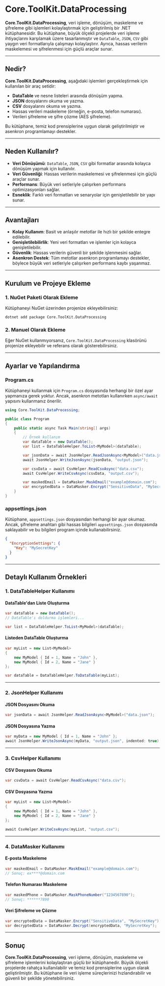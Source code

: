 ﻿# Core.ToolKit.DataProcessing

**Core.ToolKit.DataProcessing**, veri işleme, dönüşüm, maskeleme ve şifreleme gibi işlemleri kolaylaştırmak için geliştirilmiş bir .NET kütüphanesidir. Bu kütüphane, büyük ölçekli projelerde veri işleme ihtiyaçlarını karşılamak üzere tasarlanmıştır ve `DataTable`, `JSON`, `CSV` gibi yaygın veri formatlarıyla çalışmayı kolaylaştırır. Ayrıca, hassas verilerin maskelemesi ve şifrelenmesi için güçlü araçlar sunar.

---

## **Nedir?**

**Core.ToolKit.DataProcessing**, aşağıdaki işlemleri gerçekleştirmek için kullanılan bir araç setidir:

- **DataTable** ve nesne listeleri arasında dönüşüm yapma.
- **JSON** dosyalarını okuma ve yazma.
- **CSV** dosyalarını okuma ve yazma.
- Hassas verileri maskeleme (örneğin, e-posta, telefon numarası).
- Verileri şifreleme ve şifre çözme (AES şifreleme).

Bu kütüphane, temiz kod prensiplerine uygun olarak geliştirilmiştir ve asenkron programlamayı destekler.

---

## **Neden Kullanılır?**

- **Veri Dönüşümü**: `DataTable`, `JSON`, `CSV` gibi formatlar arasında kolayca dönüşüm yapmak için kullanılır.
- **Veri Güvenliği**: Hassas verilerin maskelemesi ve şifrelenmesi için güçlü araçlar sunar.
- **Performans**: Büyük veri setleriyle çalışırken performans optimizasyonları sağlar.
- **Esneklik**: Farklı veri formatları ve senaryolar için genişletilebilir bir yapı sunar.

---

## **Avantajları**

- **Kolay Kullanım**: Basit ve anlaşılır metotlar ile hızlı bir şekilde entegre edilebilir.
- **Genişletilebilirlik**: Yeni veri formatları ve işlemler için kolayca genişletilebilir.
- **Güvenlik**: Hassas verilerin güvenli bir şekilde işlenmesini sağlar.
- **Asenkron Destek**: Tüm metotlar asenkron programlamayı destekler, böylece büyük veri setleriyle çalışırken performans kaybı yaşanmaz.

---

## **Kurulum ve Projeye Ekleme**

### 1. **NuGet Paketi Olarak Ekleme**
Kütüphaneyi NuGet üzerinden projenize ekleyebilirsiniz:

```bash
dotnet add package Core.ToolKit.DataProcessing
```

### 2. **Manuel Olarak Ekleme**
Eğer NuGet kullanmıyorsanız, `Core.ToolKit.DataProcessing` klasörünü projenize ekleyebilir ve referans olarak gösterebilirsiniz.

---

## **Ayarlar ve Yapılandırma**

### **Program.cs**
Kütüphaneyi kullanmak için `Program.cs` dosyasında herhangi bir özel ayar yapmanıza gerek yoktur. Ancak, asenkron metotları kullanırken `async/await` yapısını kullanmanız önerilir.

```csharp
using Core.ToolKit.DataProcessing;

public class Program
{
    public static async Task Main(string[] args)
    {
        // Örnek kullanım
        var dataTable = new DataTable();
        var list = DataTableHelper.ToList<MyModel>(dataTable);

        var jsonData = await JsonHelper.ReadJsonAsync<MyModel>("data.json");
        await JsonHelper.WriteJsonAsync(jsonData, "output.json");

        var csvData = await CsvHelper.ReadCsvAsync("data.csv");
        await CsvHelper.WriteCsvAsync(csvData, "output.csv");

        var maskedEmail = DataMasker.MaskEmail("example@domain.com");
        var encryptedData = DataMasker.Encrypt("SensitiveData", "MySecretKey");
    }
}
```

### **appsettings.json**
Kütüphane, `appsettings.json` dosyasından herhangi bir ayar okumaz. Ancak, şifreleme anahtarı gibi hassas bilgileri `appsettings.json` dosyasında saklayabilir ve bu bilgileri program içinde kullanabilirsiniz.

```json
{
  "EncryptionSettings": {
    "Key": "MySecretKey"
  }
}
```

---

## **Detaylı Kullanım Örnekleri**

### 1. **DataTableHelper Kullanımı**

#### **DataTable'dan Liste Oluşturma**
```csharp
var dataTable = new DataTable();
// DataTable'ı doldurma işlemleri...

var list = DataTableHelper.ToList<MyModel>(dataTable);
```

#### **Listeden DataTable Oluşturma**
```csharp
var myList = new List<MyModel>
{
    new MyModel { Id = 1, Name = "John" },
    new MyModel { Id = 2, Name = "Jane" }
};

var dataTable = DataTableHelper.ToDataTable(myList);
```

---

### 2. **JsonHelper Kullanımı**

#### **JSON Dosyasını Okuma**
```csharp
var jsonData = await JsonHelper.ReadJsonAsync<MyModel>("data.json");
```

#### **JSON Dosyasına Yazma**
```csharp
var myData = new MyModel { Id = 1, Name = "John" };
await JsonHelper.WriteJsonAsync(myData, "output.json", indented: true);
```

---

### 3. **CsvHelper Kullanımı**

#### **CSV Dosyasını Okuma**
```csharp
var csvData = await CsvHelper.ReadCsvAsync("data.csv");
```

#### **CSV Dosyasına Yazma**
```csharp
var myList = new List<MyModel>
{
    new MyModel { Id = 1, Name = "John" },
    new MyModel { Id = 2, Name = "Jane" }
};

await CsvHelper.WriteCsvAsync(myList, "output.csv");
```

---

### 4. **DataMasker Kullanımı**

#### **E-posta Maskeleme**
```csharp
var maskedEmail = DataMasker.MaskEmail("example@domain.com");
// Sonuç: ex****@domain.com
```

#### **Telefon Numarası Maskeleme**
```csharp
var maskedPhone = DataMasker.MaskPhoneNumber("1234567890");
// Sonuç: ******7890
```

#### **Veri Şifreleme ve Çözme**
```csharp
var encryptedData = DataMasker.Encrypt("SensitiveData", "MySecretKey");
var decryptedData = DataMasker.Decrypt(encryptedData, "MySecretKey");
```

---

## **Sonuç**

**Core.ToolKit.DataProcessing**, veri işleme, dönüşüm, maskeleme ve şifreleme işlemlerini kolaylaştıran güçlü bir kütüphanedir. Büyük ölçekli projelerde rahatça kullanılabilir ve temiz kod prensiplerine uygun olarak geliştirilmiştir. Bu kütüphane ile veri işleme süreçlerinizi hızlandırabilir ve güvenli bir şekilde yönetebilirsiniz.